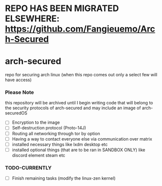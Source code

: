 # REPO HAS BEEN MIGRATED ELSEWHERE: https://github.com/Fangieuemo/Arch-Secured

# arch-secured
repo for securing arch linux (when this repo comes out only a select few will have access)

### Please Note
this repository will be archived until I begin writing code that will belong to the security protocols of arch-secured and may include an image of arch-securedOS

- [ ] Encryption to the image
- [ ] Self-destruction protocol (Proto-14J)
- [ ] Routing all networking through tor by option
- [ ] Having a way to contact everyone else via communication over matrix
- [ ] installed necessary things like lxdm desktop etc
- [ ] installed optional things (that are to be ran in SANDBOX ONLY) like discord element steam etc

### TODO-CURRENTLY
- [ ] Finish remaining tasks (modify the linux-zen kernel)


